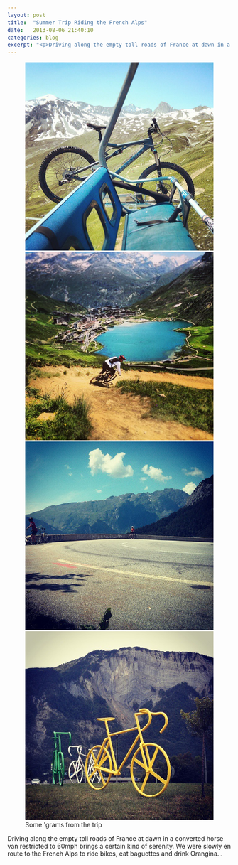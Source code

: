 ```yaml
---
layout: post
title:  "Summer Trip Riding the French Alps"
date:   2013-08-06 21:40:10
categories: blog
excerpt: "<p>Driving along the empty toll roads of France at dawn in a converted horse van restricted to 60mph brings a certain kind of serenity. </p>"
---
```


<figure class="masthead">
	<div class="pure-g">
		<div class="pure-u-1-2"><img src="/assets/img/posts/2013-08-06-alps/gram1.jpg" alt="One of Alpe D'Huez's Infamous 21 bends" title="One of Alpe D'Huez's Infamous 21 bends"></div>
		<div class="pure-u-1-2"><img src="/assets/img/posts/2013-08-06-alps/gram2.jpg" alt="Tour de France Bicycle Sculptures" title="Tour de France Bicycle Sculptures"></div>
	</div>
	<div class="pure-g">
		<div class="pure-u-1-2"><img src="/assets/img/posts/2013-08-06-alps/gram4.jpg" alt="One of Alpe D'Huez's Infamous 21 bends" title="One of Alpe D'Huez's Infamous 21 bends"></div>
		<div class="pure-u-1-2"><img src="/assets/img/posts/2013-08-06-alps/gram3.jpg" alt="Tour de France Bicycle Sculptures" title="Tour de France Bicycle Sculptures"></div>
	</div>
	<figcaption class="muted">Some 'grams from the trip</figcaption>
</figure>

Driving along the empty toll roads of France at dawn in a converted horse van restricted to 60mph brings a certain kind of serenity.  We were slowly en route to the French Alps to ride bikes, eat baguettes and drink Orangina&hellip;